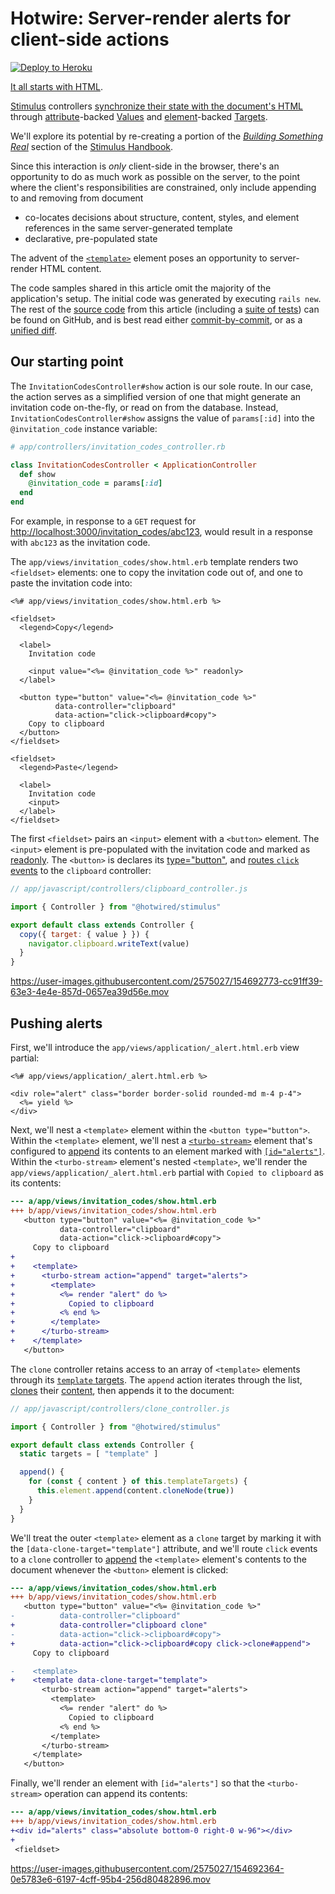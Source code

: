 # Hotwire: Server-render alerts for client-side actions

[![Deploy to Heroku](https://www.herokucdn.com/deploy/button.png)][heroku-deploy-app]

[heroku-deploy-app]: https://heroku.com/deploy?template=https://github.com/thoughtbot/hotwire-example-template/tree/hotwire-example-button-alert-template

[It all starts with HTML][].

[Stimulus][] controllers [synchronize their state with the document's
HTML][stimulus-state] through [attribute][]-backed [Values][] and
[element][]-backed [Targets][].

We'll explore its potential by re-creating a portion of the [_Building Something
Real_][] section of the [Stimulus Handbook][].

Since this interaction is _only_ client-side in the browser, there's an
opportunity to do as much work as possible on the server, to the point where the
client's responsibilities are constrained, only include appending to and
removing from document

* co-locates decisions about structure, content, styles, and element references
  in the same server-generated template
* declarative, pre-populated state

The advent of the [`<template>`][template] element poses an opportunity to
server-render HTML content.

[It All Starts With HTML]: https://stimulus.hotwired.dev/handbook/hello-stimulus#it-all-starts-with-html
[Stimulus]: https://stimulus.hotwired.dev/
[stimulus-state]: https://stimulus.hotwired.dev/handbook/managing-state
[attribute]: https://developer.mozilla.org/en-US/docs/Web/HTML/Attributes
[element]: https://developer.mozilla.org/en-US/docs/Web/HTML/Element
[Values]: https://stimulus.hotwired.dev/handbook/managing-state#using-values
[Targets]: https://stimulus.hotwired.dev/reference/targets
[template]: https://developer.mozilla.org/en-US/docs/Web/HTML/Element/template
[_Building Something Real_]: https://stimulus.hotwired.dev/handbook/building-something-real
[Stimulus Handbook]: https://stimulus.hotwired.dev/handbook/introduction

The code samples shared in this article omit the majority of the application's
setup. The initial code was generated by executing `rails new`. The rest of the
[source code][] from this article (including a [suite of tests][]) can be found
on GitHub, and is best read either [commit-by-commit][], or as a [unified
diff][].

[source code]: https://github.com/thoughtbot/hotwire-example-template/tree/hotwire-example-button-alert-template
[suite of tests]: https://github.com/thoughtbot/hotwire-example-template/tree/hotwire-example-button-alert-template
[commit-by-commit]: https://github.com/thoughtbot/hotwire-example-template/commits/hotwire-example-button-alert-template
[unified diff]: https://github.com/thoughtbot/hotwire-example-template/compare/hotwire-example-button-alert-template

## Our starting point

The `InvitationCodesController#show` action is our sole route. In our case, the
action serves as a simplified version of one that might generate an invitation
code on-the-fly, or read on from the database. Instead,
`InvitationCodesController#show` assigns the value of `params[:id]` into the
`@invitation_code` instance variable:

```ruby
# app/controllers/invitation_codes_controller.rb

class InvitationCodesController < ApplicationController
  def show
    @invitation_code = params[:id]
  end
end
```

For example, in response to a `GET` request for
<http://localhost:3000/invitation_codes/abc123>, would result in a response with
`abc123` as the invitation code.

The `app/views/invitation_codes/show.html.erb` template renders two `<fieldset>`
elements: one to copy the invitation code out of, and one to paste the
invitation code into:

```erb
<%# app/views/invitation_codes/show.html.erb %>

<fieldset>
  <legend>Copy</legend>

  <label>
    Invitation code

    <input value="<%= @invitation_code %>" readonly>
  </label>

  <button type="button" value="<%= @invitation_code %>"
          data-controller="clipboard"
          data-action="click->clipboard#copy">
    Copy to clipboard
  </button>
</fieldset>

<fieldset>
  <legend>Paste</legend>

  <label>
    Invitation code
    <input>
  </label>
</fieldset>
```

The first `<fieldset>` pairs an `<input>` element with a `<button>` element. The
`<input>` element is pre-populated with the invitation code and marked as
[readonly][]. The `<button>` is declares its [type="button"][], and [routes
`click` events][stimulus-actions] to the `clipboard` controller:

[type="button"]: https://developer.mozilla.org/en-US/docs/Web/HTML/Element/button#attr-type
[readonly]: https://developer.mozilla.org/en-US/docs/Web/HTML/Attributes/readonly
[Clipboard's]: https://developer.mozilla.org/en-US/docs/Web/API/Clipboard
[stimulus-actions]: https://stimulus.hotwired.dev/reference/actions

```javascript
// app/javascript/controllers/clipboard_controller.js

import { Controller } from "@hotwired/stimulus"

export default class extends Controller {
  copy({ target: { value } }) {
    navigator.clipboard.writeText(value)
  }
}
```

https://user-images.githubusercontent.com/2575027/154692773-cc91ff39-63e3-4e4e-857d-0657ea39d56e.mov

## Pushing alerts

First, we'll introduce the `app/views/application/_alert.html.erb` view partial:

```erb
<%# app/views/application/_alert.html.erb %>

<div role="alert" class="border border-solid rounded-md m-4 p-4">
  <%= yield %>
</div>
```

Next, we'll nest a `<template>` element within the `<button type="button">`.
Within the `<template>` element, we'll nest a [`<turbo-stream>`][turbo-stream]
element that's configured to [append][] its contents to an element marked with
[`[id="alerts"]`][id-attr]. Within the `<turbo-stream>` element's nested
`<template>`, we'll render the `app/views/application/_alert.html.erb` partial
with `Copied to clipboard` as its contents:

[turbo-stream]: https://turbo.hotwired.dev/reference/streams
[append]: https://developer.mozilla.org/en-US/docs/Web/API/Element/append
[id-attr]: https://developer.mozilla.org/en-US/docs/Web/HTML/Global_attributes/id

```diff
--- a/app/views/invitation_codes/show.html.erb
+++ b/app/views/invitation_codes/show.html.erb
   <button type="button" value="<%= @invitation_code %>"
           data-controller="clipboard"
           data-action="click->clipboard#copy">
     Copy to clipboard
+
+    <template>
+      <turbo-stream action="append" target="alerts">
+        <template>
+          <%= render "alert" do %>
+            Copied to clipboard
+          <% end %>
+        </template>
+      </turbo-stream>
+    </template>
   </button>
```

The `clone` controller retains access to an array of `<template>` elements
through its [`template` targets][stimulus-target]. The `append` action iterates
through the list, [clones][cloneNode] their [content][template-content], then
appends it to the document:

[template-content]: https://developer.mozilla.org/en-US/docs/Web/API/HTMLTemplateElement/content
[cloneNode]: https://developer.mozilla.org/en-US/docs/Web/API/Node/cloneNode
[stimulus-target]: https://stimulus.hotwired.dev/reference/targets

```javascript
// app/javascript/controllers/clone_controller.js

import { Controller } from "@hotwired/stimulus"

export default class extends Controller {
  static targets = [ "template" ]

  append() {
    for (const { content } of this.templateTargets) {
      this.element.append(content.cloneNode(true))
    }
  }
}
```

We'll treat the outer `<template>` element as a `clone` target by marking it
with the `[data-clone-target="template"]` attribute, and we'll route `click`
events to a `clone` controller to [append][] the `<template>` element's contents
to the document whenever the `<button>` element is clicked:

```diff
--- a/app/views/invitation_codes/show.html.erb
+++ b/app/views/invitation_codes/show.html.erb
   <button type="button" value="<%= @invitation_code %>"
-          data-controller="clipboard"
+          data-controller="clipboard clone"
-          data-action="click->clipboard#copy">
+          data-action="click->clipboard#copy click->clone#append">
     Copy to clipboard

-    <template>
+    <template data-clone-target="template">
       <turbo-stream action="append" target="alerts">
         <template>
           <%= render "alert" do %>
             Copied to clipboard
           <% end %>
         </template>
       </turbo-stream>
     </template>
   </button>
```

Finally, we'll render an element with `[id="alerts"]` so that the
`<turbo-stream>` operation can append its contents:

```diff
--- a/app/views/invitation_codes/show.html.erb
+++ b/app/views/invitation_codes/show.html.erb
+<div id="alerts" class="absolute bottom-0 right-0 w-96"></div>
+
 <fieldset>
```

https://user-images.githubusercontent.com/2575027/154692364-0e5783e6-6197-4cff-95b4-256d80482896.mov
